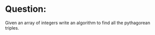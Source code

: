 Question:
=========

Given an array of integers write an algorithm to find all the pythagorean triples.
